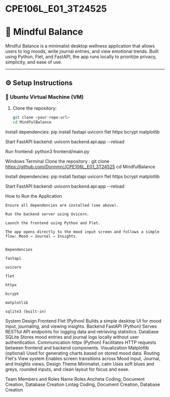 # CPE106L_E01_3T24525
# 🌿 Mindful Balance

Mindful Balance is a minimalist desktop wellness application that allows users to log moods, write journal entries, and view emotional trends. Built using Python, Flet, and FastAPI, the app runs locally to prioritize privacy, simplicity, and ease of use.

---

## ⚙️ Setup Instructions

### 🔧 Ubuntu Virtual Machine (VM)

1. Clone the repository:
   ```bash
   git clone <your-repo-url>
   cd MindfulBalance

Install dependencies:
pip install fastapi uvicorn flet httpx bcrypt matplotlib

Start FastAPI backend:
uvicorn backend.api:app --reload

Run frontend:
python3 frontend/main.py


Windows Terminal
Clone the repository
:
git clone https://github.com/Donnmrc/CPE106L_E01_3T24525
cd MindfulBalance

Install dependencies:
pip install fastapi uvicorn flet httpx bcrypt matplotlib

Start FastAPI backend:
uvicorn backend.api:app --reload

How to Run the Application

    Ensure all dependencies are installed (see above).

    Run the backend server using Uvicorn.

    Launch the frontend using Python and Flet.

    The app opens directly to the mood input screen and follows a simple flow: Mood → Journal → Insights.
    
    
    Dependencies

    fastapi

    uvicorn

    flet

    httpx

    bcrypt

    matplotlib

    sqlite3 (built-in)
    
    
System Design
Frontend	Flet (Python)	Builds a simple desktop UI for mood input, journaling, and viewing insights.
Backend	FastAPI (Python)	Serves RESTful API endpoints for logging data and retrieving statistics.
Database	SQLite	Stores mood entries and journal logs locally without user authentication.
Communication	httpx (Python)	Facilitates HTTP requests between frontend and backend components.
Visualization	Matplotlib (optional)	Used for generating charts based on stored mood data.
Routing	Flet's View system	Enables screen transitions across Mood Input, Journal, and Insights views.
Design Theme	Minimalist, calm	Uses soft blues and greys, rounded inputs, and clean layout for focus and ease.


Team Members and Roles
Name	Roles
Ancheta	Coding, Document Creation, Database Creation
Lintag	Coding, Document Creation, Database Creation



